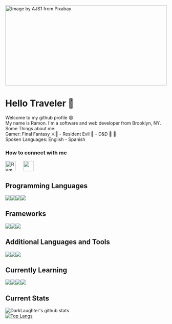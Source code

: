 <img height="250" width="100%" src="https://cdn.pixabay.com/photo/2020/07/03/11/05/forest-5366029_960_720.jpg" alt="Image by AJS1 from Pixabay">

# Hello Traveler 👋

Welcome to my github profile 😄 <br>
My name is Ramon. I'm a software and web developer from Brooklyn, NY. <br>
Some Things about me:<br>
Gamer: Final Fantasy ⚔️🐥 - Resident Evil 🧟 - D&D 🐲 🧙 <br>
Spoken Languages: English - Spanish <br>

### How to connect with me

<a href="https://linkedin.com/in/ramon-echeverria/"  target="_blank" ><img height="32" width="32" src="https://simpleicons.org/icons/linkedin.svg" alt="Ramon LinkedIn" /></a> &nbsp;&nbsp;&nbsp;&nbsp;
<a href="mailto:ramon.l.echeverria@gmail.com"><img height="32" width="32" src="https://cdn.jsdelivr.net/npm/simple-icons@v3/icons/gmail.svg" /></a>
<br />

## Programming Languages <br>

<img src="https://img.shields.io/badge/javascript%20-%23323330.svg?&style=for-the-badge&logo=javascript&logoColor=%23F7DF1E"/><img src="https://img.shields.io/badge/ruby-%23CC342D.svg?&style=for-the-badge&logo=ruby&logoColor=white"/><img src="https://img.shields.io/badge/html5%20-%23E34F26.svg?&style=for-the-badge&logo=html5&logoColor=white"/><img src="https://img.shields.io/badge/css3%20-%231572B6.svg?&style=for-the-badge&logo=css3&logoColor=white"/>

## Frameworks <br>

<img src="https://img.shields.io/badge/react%20-%2320232a.svg?&style=for-the-badge&logo=react&logoColor=%2361DAFB"/><img src="https://img.shields.io/badge/rails%20-%23CC0000.svg?&style=for-the-badge&logo=ruby-on-rails&logoColor=white"/><img src="https://img.shields.io/badge/bootstrap%20-%23563D7C.svg?&style=for-the-badge&logo=bootstrap&logoColor=white"/>

## Additional Languages and Tools

<img src="https://img.shields.io/badge/git%20-%23F05033.svg?&style=for-the-badge&logo=git&logoColor=white"/><img src ="https://img.shields.io/badge/sqlite-%2307405e.svg?&style=for-the-badge&logo=sqlite&logoColor=white"/><img src ="https://img.shields.io/badge/postgres-%23316192.svg?&style=for-the-badge&logo=postgresql&logoColor=white"/>

## Currently Learning<br>

<img src="https://img.shields.io/badge/react_native%20-%2320232a.svg?&style=for-the-badge&logo=react&logoColor=%2361DAFB"/><img src="https://img.shields.io/badge/redux%20-%23593d88.svg?&style=for-the-badge&logo=redux&logoColor=white"/><img src="https://img.shields.io/badge/AWS%20-%23FF9900.svg?&style=for-the-badge&logo=amazon-aws&logoColor=white"/><img src="https://img.shields.io/badge/material%20ui%20-%230081CB.svg?&style=for-the-badge&logo=material-ui&logoColor=white"/>
<br>

## Current Stats <br>

![DarkLaughter's github stats](https://github-readme-stats.vercel.app/api?username=darklaughter&theme=cobalt&show_icons=true) <br>
[![Top Langs](https://github-readme-stats.vercel.app/api/top-langs/?username=darklaughter&theme=cobalt)](https://github.com/darklaughter/github-readme-stats)
